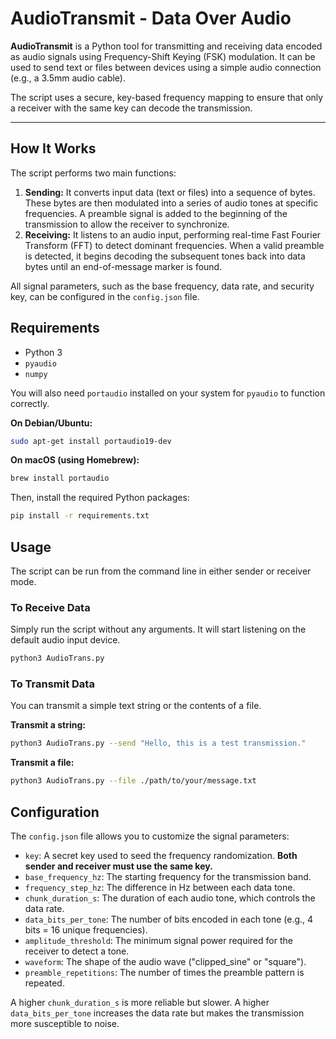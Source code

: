 # AudioTransmit - Data Over Audio

**AudioTransmit** is a Python tool for transmitting and receiving data encoded as audio signals using Frequency-Shift Keying (FSK) modulation. It can be used to send text or files between devices using a simple audio connection (e.g., a 3.5mm audio cable).

The script uses a secure, key-based frequency mapping to ensure that only a receiver with the same key can decode the transmission.

---

## How It Works

The script performs two main functions:

1.  **Sending:** It converts input data (text or files) into a sequence of bytes. These bytes are then modulated into a series of audio tones at specific frequencies. A preamble signal is added to the beginning of the transmission to allow the receiver to synchronize.
2.  **Receiving:** It listens to an audio input, performing real-time Fast Fourier Transform (FFT) to detect dominant frequencies. When a valid preamble is detected, it begins decoding the subsequent tones back into data bytes until an end-of-message marker is found.

All signal parameters, such as the base frequency, data rate, and security key, can be configured in the `config.json` file.

## Requirements

*   Python 3
*   `pyaudio`
*   `numpy`

You will also need `portaudio` installed on your system for `pyaudio` to function correctly.

**On Debian/Ubuntu:**
```bash
sudo apt-get install portaudio19-dev
```

**On macOS (using Homebrew):**
```bash
brew install portaudio
```

Then, install the required Python packages:
```bash
pip install -r requirements.txt
```

## Usage

The script can be run from the command line in either sender or receiver mode.

### To Receive Data

Simply run the script without any arguments. It will start listening on the default audio input device.

```bash
python3 AudioTrans.py
```

### To Transmit Data

You can transmit a simple text string or the contents of a file.

**Transmit a string:**
```bash
python3 AudioTrans.py --send "Hello, this is a test transmission."
```

**Transmit a file:**
```bash
python3 AudioTrans.py --file ./path/to/your/message.txt
```

## Configuration

The `config.json` file allows you to customize the signal parameters:

*   `key`: A secret key used to seed the frequency randomization. **Both sender and receiver must use the same key.**
*   `base_frequency_hz`: The starting frequency for the transmission band.
*   `frequency_step_hz`: The difference in Hz between each data tone.
*   `chunk_duration_s`: The duration of each audio tone, which controls the data rate.
*   `data_bits_per_tone`: The number of bits encoded in each tone (e.g., 4 bits = 16 unique frequencies).
*   `amplitude_threshold`: The minimum signal power required for the receiver to detect a tone.
*   `waveform`: The shape of the audio wave ("clipped_sine" or "square").
*   `preamble_repetitions`: The number of times the preamble pattern is repeated.

A higher `chunk_duration_s` is more reliable but slower. A higher `data_bits_per_tone` increases the data rate but makes the transmission more susceptible to noise.
